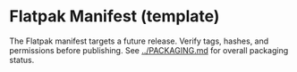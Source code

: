# Flatpak Manifest (template)

The Flatpak manifest targets a future release. Verify tags, hashes, and permissions before publishing. See [../PACKAGING.md](../PACKAGING.md) for overall packaging status.
